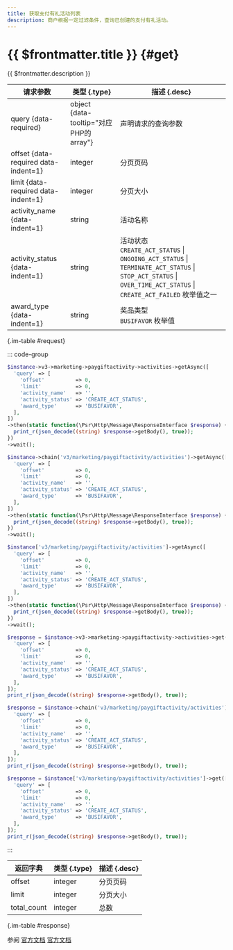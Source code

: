 ```yaml
---
title: 获取支付有礼活动列表
description: 商户根据一定过滤条件，查询已创建的支付有礼活动。
---
```


# {{ $frontmatter.title }} {#get}

{{ $frontmatter.description }}

| 请求参数 | 类型 {.type} | 描述 {.desc}
| --- | --- | ---
| query {data-required} | object {data-tooltip="对应PHP的array"} | 声明请求的查询参数
| offset {data-required data-indent=1} | integer | 分页页码
| limit {data-required data-indent=1} | integer | 分页大小
| activity_name {data-indent=1} | string | 活动名称
| activity_status {data-indent=1} | string | 活动状态<br/>`CREATE_ACT_STATUS` \| `ONGOING_ACT_STATUS` \| `TERMINATE_ACT_STATUS` \| `STOP_ACT_STATUS` \| `OVER_TIME_ACT_STATUS` \| `CREATE_ACT_FAILED` 枚举值之一
| award_type {data-indent=1} | string | 奖品类型<br/>`BUSIFAVOR` 枚举值

{.im-table #request}

::: code-group

```php [异步纯链式]
$instance->v3->marketing->paygiftactivity->activities->getAsync([
  'query' => [
    'offset'          => 0,
    'limit'           => 0,
    'activity_name'   => '',
    'activity_status' => 'CREATE_ACT_STATUS',
    'award_type'      => 'BUSIFAVOR',
  ],
])
->then(static function(\Psr\Http\Message\ResponseInterface $response) {
  print_r(json_decode((string) $response->getBody(), true));
})
->wait();
```

```php [异步声明式]
$instance->chain('v3/marketing/paygiftactivity/activities')->getAsync([
  'query' => [
    'offset'          => 0,
    'limit'           => 0,
    'activity_name'   => '',
    'activity_status' => 'CREATE_ACT_STATUS',
    'award_type'      => 'BUSIFAVOR',
  ],
])
->then(static function(\Psr\Http\Message\ResponseInterface $response) {
  print_r(json_decode((string) $response->getBody(), true));
})
->wait();
```

```php [异步属性式]
$instance['v3/marketing/paygiftactivity/activities']->getAsync([
  'query' => [
    'offset'          => 0,
    'limit'           => 0,
    'activity_name'   => '',
    'activity_status' => 'CREATE_ACT_STATUS',
    'award_type'      => 'BUSIFAVOR',
  ],
])
->then(static function(\Psr\Http\Message\ResponseInterface $response) {
  print_r(json_decode((string) $response->getBody(), true));
})
->wait();
```

```php [同步纯链式]
$response = $instance->v3->marketing->paygiftactivity->activities->get([
  'query' => [
    'offset'          => 0,
    'limit'           => 0,
    'activity_name'   => '',
    'activity_status' => 'CREATE_ACT_STATUS',
    'award_type'      => 'BUSIFAVOR',
  ],
]);
print_r(json_decode((string) $response->getBody(), true));
```

```php [同步声明式]
$response = $instance->chain('v3/marketing/paygiftactivity/activities')->get([
  'query' => [
    'offset'          => 0,
    'limit'           => 0,
    'activity_name'   => '',
    'activity_status' => 'CREATE_ACT_STATUS',
    'award_type'      => 'BUSIFAVOR',
  ],
]);
print_r(json_decode((string) $response->getBody(), true));
```

```php [同步属性式]
$response = $instance['v3/marketing/paygiftactivity/activities']->get([
  'query' => [
    'offset'          => 0,
    'limit'           => 0,
    'activity_name'   => '',
    'activity_status' => 'CREATE_ACT_STATUS',
    'award_type'      => 'BUSIFAVOR',
  ],
]);
print_r(json_decode((string) $response->getBody(), true));
```

:::

| 返回字典 | 类型 {.type} | 描述 {.desc}
| --- | --- | ---
| offset | integer | 分页页码
| limit | integer | 分页大小
| total_count | integer | 总数

{.im-table #response}

参阅 [官方文档](https://pay.weixin.qq.com/doc/v3/merchant/4012489126) [官方文档](https://pay.weixin.qq.com/doc/v3/partner/4012493214)
